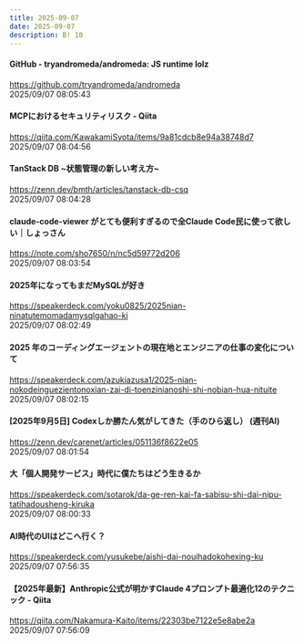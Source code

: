 ```yaml
---
title: 2025-09-07
date: 2025-09-07
description: B! 10
---
```


#### GitHub - tryandromeda/andromeda: JS runtime lolz
https://github.com/tryandromeda/andromeda<br>
2025/09/07 08:05:43<br>


#### MCPにおけるセキュリティリスク - Qiita
https://qiita.com/KawakamiSyota/items/9a81cdcb8e94a38748d7<br>
2025/09/07 08:04:56<br>


#### TanStack DB ~状態管理の新しい考え方~
https://zenn.dev/bmth/articles/tanstack-db-csq<br>
2025/09/07 08:04:28<br>


#### claude-code-viewer がとても便利すぎるので全Claude Code民に使って欲しい｜しょっさん
https://note.com/sho7650/n/nc5d59772d206<br>
2025/09/07 08:03:54<br>


#### 2025年になってもまだMySQLが好き
https://speakerdeck.com/yoku0825/2025nian-ninatutemomadamysqlgahao-ki<br>
2025/09/07 08:02:49<br>


#### 2025 年のコーディングエージェントの現在地とエンジニアの仕事の変化について
https://speakerdeck.com/azukiazusa1/2025-nian-nokodeinguezientonoxian-zai-di-toenzinianoshi-shi-nobian-hua-nituite<br>
2025/09/07 08:02:15<br>


#### [2025年9月5日] Codexしか勝たん気がしてきた（手のひら返し） (週刊AI)
https://zenn.dev/carenet/articles/051136f8622e05<br>
2025/09/07 08:01:54<br>


#### 大「個人開発サービス」時代に僕たちはどう生きるか
https://speakerdeck.com/sotarok/da-ge-ren-kai-fa-sabisu-shi-dai-nipu-tatihadousheng-kiruka<br>
2025/09/07 08:00:33<br>


#### AI時代のUIはどこへ行く？
https://speakerdeck.com/yusukebe/aishi-dai-nouihadokohexing-ku<br>
2025/09/07 07:56:35<br>


#### 【2025年最新】Anthropic公式が明かすClaude 4プロンプト最適化12のテクニック - Qiita
https://qiita.com/Nakamura-Kaito/items/22303be7122e5e8abe2a<br>
2025/09/07 07:56:09<br>


